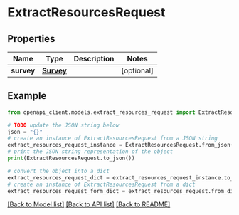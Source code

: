 # ExtractResourcesRequest


## Properties

Name | Type | Description | Notes
------------ | ------------- | ------------- | -------------
**survey** | [**Survey**](Survey.md) |  | [optional] 

## Example

```python
from openapi_client.models.extract_resources_request import ExtractResourcesRequest

# TODO update the JSON string below
json = "{}"
# create an instance of ExtractResourcesRequest from a JSON string
extract_resources_request_instance = ExtractResourcesRequest.from_json(json)
# print the JSON string representation of the object
print(ExtractResourcesRequest.to_json())

# convert the object into a dict
extract_resources_request_dict = extract_resources_request_instance.to_dict()
# create an instance of ExtractResourcesRequest from a dict
extract_resources_request_form_dict = extract_resources_request.from_dict(extract_resources_request_dict)
```
[[Back to Model list]](../README.md#documentation-for-models) [[Back to API list]](../README.md#documentation-for-api-endpoints) [[Back to README]](../README.md)


